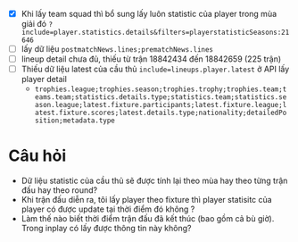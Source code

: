  - [x] Khi lấy team squad thì bổ sung lấy luôn statistic của player trong mùa giải đó `?include=player.statistics.details&filters=playerstatisticSeasons:21646`
- [ ] lấy dữ liệu `postmatchNews.lines;prematchNews.lines`
- [ ] lineup detail chưa đủ, thiếu từ trận 18842434 đến 18842659 (225 trận)
- [ ] Thiếu dữ liệu latest của cầu thủ `include=lineups.player.latest` ở API lấy player detail
	- `trophies.league;trophies.season;trophies.trophy;trophies.team;teams.team;statistics.details.type;statistics.team;statistics.season.league;latest.fixture.participants;latest.fixture.league;latest.fixture.scores;latest.details.type;nationality;detailedPosition;metadata.type`


# Câu hỏi
- Dữ liệu statistic của cầu thủ sẽ được tính lại theo mùa hay theo từng trận đấu hay theo round?
- Khi trận đấu diễn ra, tôi lấy player theo fixture thì player statisitc của player có được update tại thời điểm đó không ?
- Làm thế nào biết thời điểm trận đấu đã kết thúc (bao gồm cả bù giờ). Trong inplay có lấy được thông tin này không?
<!--stackedit_data:
eyJoaXN0b3J5IjpbLTEzNDM0MTg1MDgsMTQ4MTQ5ODIxMSwtOT
EwMTA3NTIzLDIxMTU5MjQ3NTAsNTQxMzM3MDY5LDQ3NTU0MjY2
NCw2NDMzODI5ODUsMzYzMjg0MDIwLDEzMTczNzM4OTEsMTg5MD
E5OTA0OSwxMjE5NjQ0Mjk5LDE3MzQwNjI1ODgsNTM0NjAzMTk3
LDE2Mjk2MzExNDddfQ==
-->